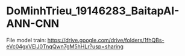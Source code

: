 # DoMinhTrieu_19146283_BaitapAI-ANN-CNN
File model train: https://drive.google.com/drive/folders/1fhQBs-eVc04gxVElJ0TnqQwn7gM5hHLr?usp=sharing
